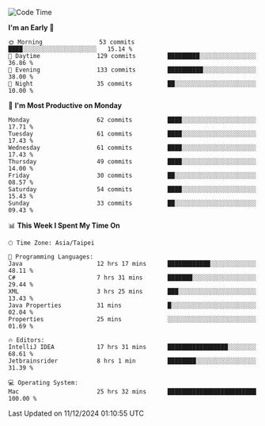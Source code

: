 <!--START_SECTION:waka-->
![Code Time](http://img.shields.io/badge/Code%20Time-1%2C505%20hrs%2057%20mins-blue)

**I'm an Early 🐤** 

```text
🌞 Morning                53 commits          ████░░░░░░░░░░░░░░░░░░░░░   15.14 % 
🌆 Daytime                129 commits         █████████░░░░░░░░░░░░░░░░   36.86 % 
🌃 Evening                133 commits         ██████████░░░░░░░░░░░░░░░   38.00 % 
🌙 Night                  35 commits          ██░░░░░░░░░░░░░░░░░░░░░░░   10.00 % 
```
📅 **I'm Most Productive on Monday** 

```text
Monday                   62 commits          ████░░░░░░░░░░░░░░░░░░░░░   17.71 % 
Tuesday                  61 commits          ████░░░░░░░░░░░░░░░░░░░░░   17.43 % 
Wednesday                61 commits          ████░░░░░░░░░░░░░░░░░░░░░   17.43 % 
Thursday                 49 commits          ████░░░░░░░░░░░░░░░░░░░░░   14.00 % 
Friday                   30 commits          ██░░░░░░░░░░░░░░░░░░░░░░░   08.57 % 
Saturday                 54 commits          ████░░░░░░░░░░░░░░░░░░░░░   15.43 % 
Sunday                   33 commits          ██░░░░░░░░░░░░░░░░░░░░░░░   09.43 % 
```


📊 **This Week I Spent My Time On** 

```text
🕑︎ Time Zone: Asia/Taipei

💬 Programming Languages: 
Java                     12 hrs 17 mins      ████████████░░░░░░░░░░░░░   48.11 % 
C#                       7 hrs 31 mins       ███████░░░░░░░░░░░░░░░░░░   29.44 % 
XML                      3 hrs 25 mins       ███░░░░░░░░░░░░░░░░░░░░░░   13.43 % 
Java Properties          31 mins             █░░░░░░░░░░░░░░░░░░░░░░░░   02.04 % 
Properties               25 mins             ░░░░░░░░░░░░░░░░░░░░░░░░░   01.69 % 

🔥 Editors: 
IntelliJ IDEA            17 hrs 31 mins      █████████████████░░░░░░░░   68.61 % 
Jetbrainsrider           8 hrs 1 min         ████████░░░░░░░░░░░░░░░░░   31.39 % 

💻 Operating System: 
Mac                      25 hrs 32 mins      █████████████████████████   100.00 % 
```


 Last Updated on 11/12/2024 01:10:55 UTC
<!--END_SECTION:waka-->
